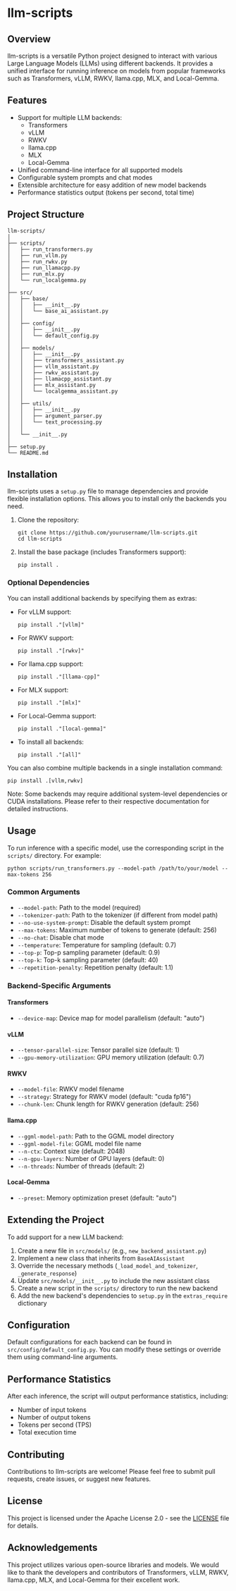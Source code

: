 # llm-scripts

## Overview

llm-scripts is a versatile Python project designed to interact with various Large Language Models (LLMs) using different backends. It provides a unified interface for running inference on models from popular frameworks such as Transformers, vLLM, RWKV, llama.cpp, MLX, and Local-Gemma.

## Features

- Support for multiple LLM backends:
  - Transformers
  - vLLM
  - RWKV
  - llama.cpp
  - MLX
  - Local-Gemma
- Unified command-line interface for all supported models
- Configurable system prompts and chat modes
- Extensible architecture for easy addition of new model backends
- Performance statistics output (tokens per second, total time)

## Project Structure

```
llm-scripts/
│
├── scripts/
│   ├── run_transformers.py
│   ├── run_vllm.py
│   ├── run_rwkv.py
│   ├── run_llamacpp.py
│   ├── run_mlx.py
│   └── run_localgemma.py
│
├── src/
│   ├── base/
│   │   ├── __init__.py
│   │   └── base_ai_assistant.py
│   │
│   ├── config/
│   │   ├── __init__.py
│   │   └── default_config.py
│   │
│   ├── models/
│   │   ├── __init__.py
│   │   ├── transformers_assistant.py
│   │   ├── vllm_assistant.py
│   │   ├── rwkv_assistant.py
│   │   ├── llamacpp_assistant.py
│   │   ├── mlx_assistant.py
│   │   └── localgemma_assistant.py
│   │
│   ├── utils/
│   │   ├── __init__.py
│   │   ├── argument_parser.py
│   │   └── text_processing.py
│   │
│   └── __init__.py
│
├── setup.py
└── README.md
```

## Installation

llm-scripts uses a `setup.py` file to manage dependencies and provide flexible installation options. This allows you to install only the backends you need.

1. Clone the repository:
   ```
   git clone https://github.com/yourusername/llm-scripts.git
   cd llm-scripts
   ```

2. Install the base package (includes Transformers support):
   ```
   pip install .
   ```

### Optional Dependencies

You can install additional backends by specifying them as extras:

- For vLLM support:
  ```
  pip install ."[vllm]"
  ```

- For RWKV support:
  ```
  pip install ."[rwkv]"
  ```

- For llama.cpp support:
  ```
  pip install ."[llama-cpp]"
  ```

- For MLX support:
  ```
  pip install ."[mlx]"
  ```

- For Local-Gemma support:
  ```
  pip install ."[local-gemma]"
  ```

- To install all backends:
  ```
  pip install ."[all]"
  ```

You can also combine multiple backends in a single installation command:
```
pip install .[vllm,rwkv]
```

Note: Some backends may require additional system-level dependencies or CUDA installations. Please refer to their respective documentation for detailed instructions.

## Usage

To run inference with a specific model, use the corresponding script in the `scripts/` directory. For example:

```
python scripts/run_transformers.py --model-path /path/to/your/model --max-tokens 256
```

### Common Arguments

- `--model-path`: Path to the model (required)
- `--tokenizer-path`: Path to the tokenizer (if different from model path)
- `--no-use-system-prompt`: Disable the default system prompt
- `--max-tokens`: Maximum number of tokens to generate (default: 256)
- `--no-chat`: Disable chat mode
- `--temperature`: Temperature for sampling (default: 0.7)
- `--top-p`: Top-p sampling parameter (default: 0.9)
- `--top-k`: Top-k sampling parameter (default: 40)
- `--repetition-penalty`: Repetition penalty (default: 1.1)

### Backend-Specific Arguments

#### Transformers
- `--device-map`: Device map for model parallelism (default: "auto")

#### vLLM
- `--tensor-parallel-size`: Tensor parallel size (default: 1)
- `--gpu-memory-utilization`: GPU memory utilization (default: 0.7)

#### RWKV
- `--model-file`: RWKV model filename
- `--strategy`: Strategy for RWKV model (default: "cuda fp16")
- `--chunk-len`: Chunk length for RWKV generation (default: 256)

#### llama.cpp
- `--ggml-model-path`: Path to the GGML model directory
- `--ggml-model-file`: GGML model file name
- `--n-ctx`: Context size (default: 2048)
- `--n-gpu-layers`: Number of GPU layers (default: 0)
- `--n-threads`: Number of threads (default: 2)

#### Local-Gemma
- `--preset`: Memory optimization preset (default: "auto")

## Extending the Project

To add support for a new LLM backend:

1. Create a new file in `src/models/` (e.g., `new_backend_assistant.py`)
2. Implement a new class that inherits from `BaseAIAssistant`
3. Override the necessary methods (`_load_model_and_tokenizer`, `_generate_response`)
4. Update `src/models/__init__.py` to include the new assistant class
5. Create a new script in the `scripts/` directory to run the new backend
6. Add the new backend's dependencies to `setup.py` in the `extras_require` dictionary

## Configuration

Default configurations for each backend can be found in `src/config/default_config.py`. You can modify these settings or override them using command-line arguments.

## Performance Statistics

After each inference, the script will output performance statistics, including:
- Number of input tokens
- Number of output tokens
- Tokens per second (TPS)
- Total execution time

## Contributing

Contributions to llm-scripts are welcome! Please feel free to submit pull requests, create issues, or suggest new features.

## License

This project is licensed under the Apache License 2.0 - see the [LICENSE](LICENSE) file for details.

## Acknowledgements

This project utilizes various open-source libraries and models. We would like to thank the developers and contributors of Transformers, vLLM, RWKV, llama.cpp, MLX, and Local-Gemma for their excellent work.

